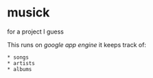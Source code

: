 # musick
for a project I guess

This runs on *google app engine* it keeps track of:



    * songs
    * artists
    * albums
